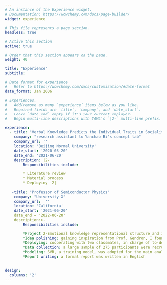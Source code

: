 ```yaml
---
# An instance of the Experience widget.
# Documentation: https://wowchemy.com/docs/page-builder/
widget: experience

# This file represents a page section.
headless: true

# Active this section
active: true

# Order that this section appears on the page.
weight: 40

title: "Experience"
subtitle: 

# Date format for experience
#   Refer to https://wowchemy.com/docs/customization/#date-format
date_format: Jan 2006

# Experiences.
#   Add/remove as many `experience` items below as you like.
#   Required fields are `title`, `company`, and `date_start`.
#   Leave `date_end` empty if it's your current employer.
#   Begin multi-line descriptions with YAML's `|2-` multi-line prefix.

experience:
  - title: "Verbal Knowledge Predicts the Individual Traits in Sociality and Morality"
    company: "research assistant to Yanchao Bi's concept lab"
    company_url: ''
    location: 'Beijing Normal University'
    date_start: '2020-03-20'
    date_end: '2021-06-20'
    description: |2-
        Responsibilities include:
        
        * Literature review
        * Material process
        * Deployiny -2|
      
   -title: "Professor of Semiconductor Physics"
    company: "University X"
    company_url:  ''
    location: 'California'
    date_start: '2021-06-20'
    date_end = '2022-06-20'
    description:>-
        Responsibilities include:
        
        *Project 2-Emotional knowledge representational structure and its prediction of emotional well-being
        *Idea polishing: gaining inspiration from Prof. Gendron, I found the relationship between emotional semantic knowledge and well-being intriguing
        *Deploying: cooperating with two classmates, in charge of to-do-items distribution
        *Data collection: a large sample of 275 participants were recruited via online platform
        *Modeling: SVR, a training model, was adopted for the main analysis; we have also applied clustering, logical regression, and PCA to analyze
        *Report writing: a formal report was written in English
       

design:
  columns: '2'
---
```

